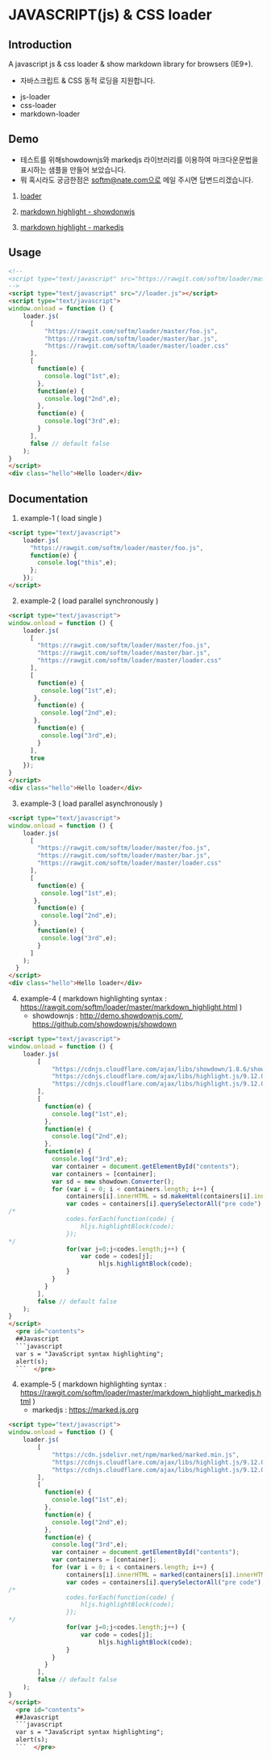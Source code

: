 # JAVASCRIPT(js) & CSS loader 

## Introduction
A javascript js & css loader & show markdown library for browsers (IE9+).
* 자바스크립트 & CSS 동적 로딩을 지원합니다.
- js-loader
- css-loader
- markdown-loader

## Demo
- 테스트를 위해showdownjs와 markedjs 라이브러리를 이용하여 마크다운문법을 표시하는 샘플을 만들어 보았습니다.
- 뭐 혹시라도 궁금한점은 softm@nate.com으로 메일 주시면 답변드리겠습니다.

1. [loader](https://rawgit.com/softm/loader/master/loader.html)

2. [markdown highlight - showdonwjs](https://rawgit.com/softm/loader/master/markdown_highlight.html)

3. [markdown highlight - markedjs](https://rawgit.com/softm/loader/master/markdown_highlight_markedjs.html)

Usage
-----
```html
<!--
<script type="text/javascript" src="https://rawgit.com/softm/loader/master/loader.js"></script>
-->
<script type="text/javascript" src="//loader.js"></script>
<script type="text/javascript">
window.onload = function () {
    loader.js(
      [
          "https://rawgit.com/softm/loader/master/foo.js",
          "https://rawgit.com/softm/loader/master/bar.js",
          "https://rawgit.com/softm/loader/master/loader.css"
      ],
      [
        function(e) {
          console.log("1st",e);
        },
        function(e) {
          console.log("2nd",e);
        },
        function(e) {
          console.log("3rd",e);
        }
      ],
      false // default false
    );
}
</script>
<div class="hello">Hello loader</div>
```

## Documentation
1. example-1 ( load single )
```html
<script type="text/javascript">
    loader.js(
      "https://rawgit.com/softm/loader/master/foo.js",
      function(e) {
        console.log("this",e);
      };    
    });
</script>
```

2. example-2 ( load parallel synchronously )
```html
<script type="text/javascript">
window.onload = function () {
    loader.js(
      [
        "https://rawgit.com/softm/loader/master/foo.js",
        "https://rawgit.com/softm/loader/master/bar.js",
        "https://rawgit.com/softm/loader/master/loader.css"
      ],
      [
        function(e) {
         console.log("1st",e);
       },
        function(e) {
         console.log("2nd",e);
       },
        function(e) {
         console.log("3rd",e);
        }                  
      ],
      true
    });
}
</script>
<div class="hello">Hello loader</div>
```

3. example-3 ( load parallel asynchronously )
```html
<script type="text/javascript">
window.onload = function () {
    loader.js(
      [
        "https://rawgit.com/softm/loader/master/foo.js",
        "https://rawgit.com/softm/loader/master/bar.js",
        "https://rawgit.com/softm/loader/master/loader.css"
      ],
      [
        function(e) {
         console.log("1st",e);
       },
        function(e) {
         console.log("2nd",e);
       },
        function(e) {
         console.log("3rd",e);
        }
      ]
    );
  }
</script>
<div class="hello">Hello loader</div>
```

4. example-4 ( markdown highlighting syntax : https://rawgit.com/softm/loader/master/markdown_highlight.html )
   - showdownjs : http://demo.showdownjs.com/, https://github.com/showdownjs/showdown

```html
<script type="text/javascript">
window.onload = function () {
    loader.js(
        [
            "https://cdnjs.cloudflare.com/ajax/libs/showdown/1.8.6/showdown.min.js",
            "https://cdnjs.cloudflare.com/ajax/libs/highlight.js/9.12.0/highlight.min.js",
            "https://cdnjs.cloudflare.com/ajax/libs/highlight.js/9.12.0/styles/default.min.css"
        ],
        [
          function(e) {
            console.log("1st",e);
          },
          function(e) {
            console.log("2nd",e);
          },
          function(e) {
            console.log("3rd",e);
            var container = document.getElementById("contents");
            var containers = [container];
            var sd = new showdown.Converter();
            for (var i = 0; i < containers.length; i++) {
                containers[i].innerHTML = sd.makeHtml(containers[i].innerHTML);
                var codes = containers[i].querySelectorAll("pre code");
/*
                codes.forEach(function(code) {
                    hljs.highlightBlock(code);
                });
*/
                for(var j=0;j<codes.length;j++) {
                    var code = codes[j];
                         hljs.highlightBlock(code);
                }
            }
          }
        ],
        false // default false
    );
}
</script>
  <pre id="contents">
  ##Javascript
  ```javascript
  var s = "JavaScript syntax highlighting";
  alert(s);
  ```  </pre>
```
4. example-5 ( markdown highlighting syntax : https://rawgit.com/softm/loader/master/markdown_highlight_markedjs.html )
   - markedjs : https://marked.js.org

```html
<script type="text/javascript">
window.onload = function () {
    loader.js(
        [
            "https://cdn.jsdelivr.net/npm/marked/marked.min.js",
            "https://cdnjs.cloudflare.com/ajax/libs/highlight.js/9.12.0/highlight.min.js",
            "https://cdnjs.cloudflare.com/ajax/libs/highlight.js/9.12.0/styles/default.min.css"
        ],
        [
          function(e) {
            console.log("1st",e);
          },
          function(e) {
            console.log("2nd",e);
          },
          function(e) {
            console.log("3rd",e);
            var container = document.getElementById("contents");
            var containers = [container];
            for (var i = 0; i < containers.length; i++) {
                containers[i].innerHTML = marked(containers[i].innerHTML);                
                var codes = containers[i].querySelectorAll("pre code");
/*
                codes.forEach(function(code) {
                    hljs.highlightBlock(code);
                });
*/
                for(var j=0;j<codes.length;j++) {
                    var code = codes[j];
                         hljs.highlightBlock(code);
                }
            }
          }
        ],
        false // default false
    );
}
</script>
  <pre id="contents">
  ##Javascript
  ```javascript
  var s = "JavaScript syntax highlighting";
  alert(s);
  ```  </pre>
```
